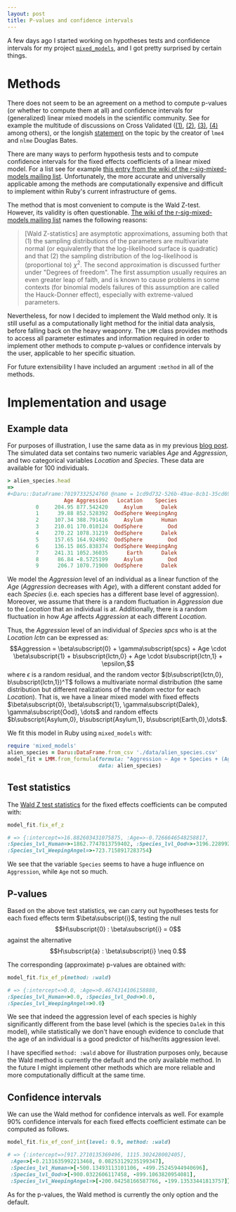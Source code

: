 ```yaml
---
layout: post
title: P-values and confidence intervals
---
```


A few days ago I started working on hypotheses tests and confidence intervals for my project [`mixed_models`](https://github.com/agisga/mixed_models), and I got pretty surprised by certain things.

# Methods

There does not seem to be an agreement on a method to compute p-values (or whether to compute them at all) and confidence intervals for (generalized) linear mixed models in the scientific community. See for example the multitude of discussions on Cross Validated ([(1)](http://stats.stackexchange.com/questions/118416/getting-p-value-with-mixed-effect-with-lme4-package), 
[(2)](http://stats.stackexchange.com/questions/95054/how-to-get-the-overall-effect-for-linear-mixed-model-in-lme4-in-r),
[(3)](http://stats.stackexchange.com/questions/65489/how-do-i-get-a-a-p-value-for-the-output-of-an-lme-model-with-lme4), 
[(4)](http://stats.stackexchange.com/questions/22988/significant-effect-in-lme4-mixed-model) among others), or the longish [statement](https://stat.ethz.ch/pipermail/r-help/2006-May/094765.html) on the topic by the creator of `lme4` and `nlme` Douglas Bates.

There are many ways to perform hypothesis tests and to compute confidence intervals for the fixed effects coefficients of a linear mixed model.
For a list see for example [this entry from the wiki of the r-sig-mixed-models mailing list](http://glmm.wikidot.com/faq).
Unfortunately, the more accurate and universally applicable among the methods are computationally expensive and difficult to implement within Ruby's current infrastructure of gems. 

The method that is most convenient to compute is the Wald Z-test. However, its validity is often questionable. [The wiki of the r-sig-mixed-models mailing list](http://glmm.wikidot.com/faq) names the following reasons:

>\[Wald Z-statistics\] are asymptotic approximations, assuming both that (1) the sampling distributions of the parameters are multivariate normal (or equivalently that the log-likelihood surface is quadratic) and that (2) the sampling distribution of the log-likelihood is (proportional to) $\chi^2$. The second approximation is discussed further under "Degrees of freedom". The first assumption usually requires an even greater leap of faith, and is known to cause problems in some contexts (for binomial models failures of this assumption are called the Hauck-Donner effect), especially with extreme-valued parameters.

Nevertheless, for now I decided to implement the Wald method only. It is still useful as a computationally light method for the initial data analysis, before falling back on the heavy weaponry. The `LMM` class provides methods to access all parameter estimates and information required in order to implement other methods to compute p-values or confidence intervals by the user, applicable to her specific situation.

For future extensibility I have included an argument `:method` in all of the methods.

# Implementation and usage

## Example data

For purposes of illustration, I use the same data as in my previous [blog post](http://agisga.github.io/MixedModels_from_formula/).
The simulated data set contains two numeric variables *Age* and *Aggression*, and two categorical variables *Location* and *Species*. These data are available for 100 individuals.

```Ruby
> alien_species.head
=> 
#<Daru::DataFrame:70197332524760 @name = 1cd9d732-526b-49ae-8cb1-35cd69541c87 @size = 10>
                  Age Aggression   Location    Species 
         0     204.95 877.542420     Asylum      Dalek 
         1      39.88 852.528392  OodSphere WeepingAng 
         2     107.34 388.791416     Asylum      Human 
         3     210.01 170.010124  OodSphere        Ood 
         4     270.22 1078.31219  OodSphere      Dalek 
         5     157.65 164.924992  OodSphere        Ood 
         6     136.15 865.838374  OodSphere WeepingAng 
         7     241.31 1052.36035      Earth      Dalek 
         8      86.84 -8.5725199     Asylum        Ood 
         9      206.7 1070.71900  OodSphere      Dalek 
```


We model the *Aggression* level of an individual as a linear function of the *Age* (*Aggression* decreases with *Age*), with a different constant added for each *Species* (i.e. each species has a different base level of aggression). Moreover, we assume that there is a random fluctuation in *Aggression* due to the *Location* that an individual is at. Additionally, there is a random fluctuation in how *Age* affects *Aggression* at each different *Location*. 

Thus, the *Aggression* level of an individual of *Species* $spcs$ who is at the *Location* $lctn$ can be expressed as:
$$Aggression = \beta\subscript{0} + \gamma\subscript{spcs} + Age \cdot \beta\subscript{1} + b\subscript{lctn,0} + Age \cdot b\subscript{lctn,1} + \epsilon,$$
where $\epsilon$ is a random residual, and the random vector $(b\subscript{lctn,0}, b\subscript{lctn,1})^T$ follows a multivariate normal distribution (the same distribution but different realizations of the random vector for each *Location*). That is, we have a linear mixed model with fixed effects $\beta\subscript{0}, \beta\subscript{1}, \gamma\subscript{Dalek}, \gamma\subscript{Ood}, \dots$ and random effects $b\subscript{Asylum,0}, b\subscript{Asylum,1}, b\subscript{Earth,0},\dots$.

We fit this model in Ruby using `mixed_models` with:

```Ruby
require 'mixed_models'
alien_species = Daru::DataFrame.from_csv './data/alien_species.csv'
model_fit = LMM.from_formula(formula: "Aggression ~ Age + Species + (Age | Location)", 
                             data: alien_species)
```

## Test statistics

The [Wald Z test statistics](https://en.wikipedia.org/wiki/Wald_test#Test_on_a_single_parameter) for the fixed effects coefficients can be computed with:

```Ruby
model_fit.fix_ef_z

# => {:intercept=>16.882603431075875, :Age=>-0.7266646548258817, 
:Species_lvl_Human=>-1862.7747813759402, :Species_lvl_Ood=>-3196.2289922406044, 
:Species_lvl_WeepingAngel=>-723.7158917283754}
```

We see that the variable `Species` seems to have a huge influence on `Aggression`, while `Age` not so much.

## P-values

Based on the above test statistics, we can carry out hypotheses tests for each fixed effects term $\beta\subscript{i}$, testing the null
$$H\subscript{0} : \beta\subscript{i} = 0$$
against the alternative
$$H\subscript{a} : \beta\subscript{i} \neq 0.$$

The corresponding (approximate) p-values are obtained with:

```Ruby
model_fit.fix_ef_p(method: :wald)

# => {:intercept=>0.0, :Age=>0.4674314106158888, 
:Species_lvl_Human=>0.0, :Species_lvl_Ood=>0.0, 
:Species_lvl_WeepingAngel=>0.0}
```

We see that indeed the aggression level of each species is highly significantly different from the base level (which is the species `Dalek` in this model), while statistically we don't have enough evidence to conclude that the age of an individual is a good predictor of his/her/its aggression level.

I have specified `method: :wald` above for illustration purposes only, because the Wald method is currently the default and the only available method.
In the future I might implement other methods which are more reliable and more computationally difficult at the same time.

## Confidence intervals

We can use the Wald method for confidence intervals as well. For example 90% confidence intervals for each fixed effects coefficient estimate can be computed as follows.

```Ruby
model_fit.fix_ef_conf_int(level: 0.9, method: :wald)

# => {:intercept=>[917.2710135369496, 1115.302428002405],
 :Age=>[-0.2131635992213468, 0.08253129235199347],
 :Species_lvl_Human=>[-500.13493113101106, -499.25245944940696],
 :Species_lvl_Ood=>[-900.0322606117458, -899.1063820954081],
 :Species_lvl_WeepingAngel=>[-200.04258166587766, -199.13533441813757]}
```

As for the p-values, the Wald method is currently the only option and the default.

<!-- # Predictions

Recently, I have also implemented method for predictions on new data by the fitted linear mixed model.
Data can be supplied to `LMM#predict` either in form of a `Daru::DataFrame`, or as model matrices for the fixed and random effects (which is far less convenient but might be necessary for unconventional models).

Assume, we have captured ten new individuals of different ages and species and at different locations, and we want to estimate their aggression levels.

We can put their data in a new Daru::DataFrame:

```Ruby
                  Age   Location    Species 
         0        209  OodSphere      Dalek 
         1         90      Earth        Ood 
         2        173     Asylum        Ood 
         3        153     Asylum      Human 
         4        255  OodSphere WeepingAng 
         5        256     Asylum WeepingAng 
         6         37      Earth      Dalek 
         7        146      Earth WeepingAng 
         8        127     Asylum WeepingAng 
         9         41     Asylum        Ood
```

Then we estimate the aggression level of each individual (conditional on the obtained parameter estimates) using our fitted model:

```Ruby
model_fit.predict(newdata: newdata)

# => [1070.9125752531213, 182.45206492790766, -17.064468754763425, 384.78815861991046, 876.1240725686444, 674.711339114886, 1092.6985606350875, 871.150885526236, 687.4629975728096, -4.0162601001437395]
```

We can also exclude the estimated random effects from the predictions. For our example that would make sense, if we had observed individuals in previously unobserved locations.

```Ruby
model_fit.predict(newdata: newdata, with_ran_ef: false)

# => [1002.6356447018298, 110.83894560697945, 105.41770487190126, 506.59965400396266, 800.0421436018271, 799.9768274483924, 1013.8700230925942, 807.1616043262068, 808.4026112414656, 114.0394371252786]
```

### Prediction intervals

Additionally, confidence intervals for the predictions (i.e. prediction intervals) can be computed. The methods are the same as used for the confidence intervals of fixed effects. The prediction intervals are implemented only for the population level predictions (i.e. without inclusion of the random effects estimates).
Continuing our example, we have:
-->

